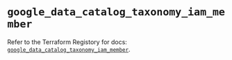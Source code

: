 # `google_data_catalog_taxonomy_iam_member`

Refer to the Terraform Registory for docs: [`google_data_catalog_taxonomy_iam_member`](https://registry.terraform.io/providers/hashicorp/google/4.82.0/docs/resources/data_catalog_taxonomy_iam_member).
